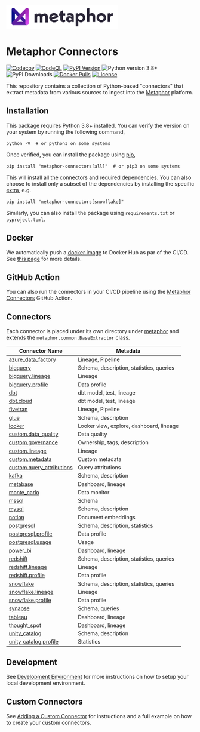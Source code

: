 <a href="https://metaphor.io"><img src="https://github.com/MetaphorData/connectors/raw/main/logo.png" width="300" /></a>

# Metaphor Connectors

[![Codecov](https://img.shields.io/codecov/c/github/MetaphorData/connectors)](https://app.codecov.io/gh/MetaphorData/connectors/tree/main)
[![CodeQL](https://github.com/MetaphorData/connectors/workflows/CodeQL/badge.svg)](https://github.com/MetaphorData/connectors/actions/workflows/codeql-analysis.yml)
[![PyPI Version](https://img.shields.io/pypi/v/metaphor-connectors)](https://pypi.org/project/metaphor-connectors/)
![Python version 3.8+](https://img.shields.io/badge/python-3.8%2B-blue)
![PyPI Downloads](https://img.shields.io/pypi/dm/metaphor-connectors)
[![Docker Pulls](https://img.shields.io/docker/pulls/metaphordata/connectors)](https://hub.docker.com/r/metaphordata/connectors)
[![License](https://img.shields.io/github/license/MetaphorData/connectors)](https://github.com/MetaphorData/connectors/blob/master/LICENSE)

This repository contains a collection of Python-based "connectors" that extract metadata from various sources to ingest into the [Metaphor](https://metaphor.io) platform.

## Installation

This package requires Python 3.8+ installed. You can verify the version on your system by running the following command,

```shell
python -V  # or python3 on some systems
```

Once verified, you can install the package using [pip](https://docs.python.org/3/installing/index.html),

```shell
pip install "metaphor-connectors[all]"  # or pip3 on some systems
```

This will install all the connectors and required dependencies. You can also choose to install only a subset of the dependencies by installing the specific [extra](https://packaging.python.org/tutorials/installing-packages/#installing-setuptools-extras), e.g.

```shell
pip install "metaphor-connectors[snowflake]"
```

Similarly, you can also install the package using `requirements.txt` or `pyproject.toml`.

## Docker

We automatically push a [docker image](https://hub.docker.com/r/metaphordata/connectors) to Docker Hub as par of the CI/CD. See [this page](./docs/docker.md) for more details.

## GitHub Action

You can also run the connectors in your CI/CD pipeline using the [Metaphor Connectors](https://github.com/marketplace/actions/metaphor-connectors-github-action) GitHub Action.

## Connectors

Each connector is placed under its own directory under [metaphor](./metaphor) and extends the `metaphor.common.BaseExtractor` class.

| Connector Name                                                    | Metadata                                 |
|-------------------------------------------------------------------|------------------------------------------|  
| [azure_data_factory](metaphor/azure_data_factory/README.md)       | Lineage, Pipeline                        |
| [bigquery](metaphor/bigquery/README.md)                           | Schema, description, statistics, queries |
| [bigquery.lineage](metaphor/bigquery/lineage/README.md)           | Lineage                                  |
| [bigquery.profile](metaphor/bigquery/profile/README.md)           | Data profile                             |
| [dbt](metaphor/dbt/README.md)                                     | dbt model, test, lineage                 |
| [dbt.cloud](metaphor/dbt/cloud/README.md)                         | dbt model, test, lineage                 |
| [fivetran](metaphor/fivetran/README.md)                           | Lineage, Pipeline                        |
| [glue](metaphor/glue/README.md)                                   | Schema, description                      |
| [looker](metaphor/looker/README.md)                               | Looker view, explore, dashboard, lineage |
| [custom.data_quality](metaphor/custom/data_quality/README.md)     | Data quality                             |
| [custom.governance](metaphor/custom/governance/README.md)         | Ownership, tags, description             |
| [custom.lineage](metaphor/custom/lineage/README.md)               | Lineage                                  |
| [custom.metadata](metaphor/custom/metadata/README.md)             | Custom metadata                          |
| [custom.query_attributions](metaphor/custom/metadata/README.md)   | Query attritutions                       |
| [kafka](metaphor/kafka/README.md)                                 | Schema, description                      |
| [metabase](metaphor/metabase/README.md)                           | Dashboard, lineage                       |
| [monte_carlo](metaphor/monte_carlo/README.md)                     | Data monitor                             |
| [mssql](metaphor/mssql/README.md)                                 | Schema                                   |
| [mysql](metaphor/mysql/README.md)                                 | Schema, description                      |
| [notion](metaphor/notion/README.md)                               | Document embeddings                      |
| [postgresql](metaphor/postgresql/README.md)                       | Schema, description, statistics          |
| [postgresql.profile](metaphor/postgresql/profile/README.md)       | Data profile                             |
| [postgresql.usage](metaphor/postgresql/usage/README.md)           | Usage                                    |
| [power_bi](metaphor/power_bi/README.md)                           | Dashboard, lineage                       |
| [redshift](metaphor/redshift/README.md)                           | Schema, description, statistics, queries |
| [redshift.lineage](metaphor/redshift/lineage/README.md)           | Lineage                                  |
| [redshift.profile](metaphor/redshift/profile/README.md)           | Data profile                             |
| [snowflake](metaphor/snowflake/README.md)                         | Schema, description, statistics, queries |
| [snowflake.lineage](metaphor/snowflake/lineage/README.md)         | Lineage                                  |
| [snowflake.profile](metaphor/snowflake/profile/README.md)         | Data profile                             |
| [synapse](metaphor/synapse//README.md)                            | Schema, queries                          |
| [tableau](metaphor/tableau/README.md)                             | Dashboard, lineage                       |
| [thought_spot](metaphor/thought_spot/README.md)                   | Dashboard, lineage                       |
| [unity_catalog](metaphor/unity_catalog/README.md)                 | Schema, description                      |
| [unity_catalog.profile](metaphor/unity_catalog/profile/README.md) | Statistics                               |

## Development

See [Development Environment](docs/develop.md) for more instructions on how to setup your local development environment.

## Custom Connectors

See [Adding a Custom Connector](docs/custom.md) for instructions and a full example on how to create your custom connectors.

